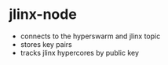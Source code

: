 # jlinx-node

- connects to the hyperswarm and jlinx topic
- stores key pairs
- tracks jlinx hypercores by public key
